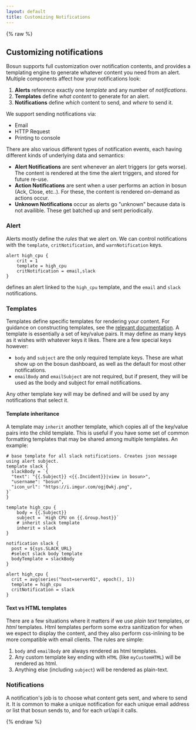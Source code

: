 ```yaml
---
layout: default
title: Customizing Notifications
---
```

{% raw %}

## Customizing notifications

Bosun supports full customization over notification contents, and provides a templating engine to generate whatever
content you need from an alert. Multiple components affect how your notifications look:

1. **Alerts** reference exactly one *template* and any number of *notifications*.
2. **Templates** define *what content* to generate for an alert.
3. **Notifications** define *which* content to send, and *where* to send it.

We support sending notifications via:

- Email
- HTTP Request
- Printing to console

There are also various different types of notification events, each having different kinds of underlying data and semantics:

- **Alert Notifications** are sent whenever an alert triggers (or gets worse). The content is rendered at the time the alert triggers, and stored for future re-use.
- **Action Notifications** are sent when a user performs an action in bosun (Ack, Close, etc..). For these, the content is rendered on-demand as actions occur.
- **Unknown Notifications** occur as alerts go "unknown" because data is not availible. These get batched up and sent periodically.

### Alert

Alerts mostly define the *rules* that we alert on. We can control notifications with the `template`, `critNotification`, and `warnNotification` keys.

```
alert high_cpu {
    crit = 1
    template = high_cpu
    critNotification = email,slack 
}
```

defines an alert linked to the `high_cpu` template, and the `email` and `slack` notifications.

### Templates

Templates define specific templates for rendering your content. For guidance on constructing templates, see the [relevant documentation](definitions#templates). A template is essentially a set
of key/value pairs. It may define as many keys as it wishes with whatever keys it likes. There are a few special keys however:

- `body` and `subject` are the only required template keys. These are what show up on the bosun dashboard, as well as the default for most other notifications.
- `emailBody` and `emailSubject` are not required, but if present, they will be used as the body and subject for email notifications.

Any other template key will may be defined and will be used by any notifications that select it.  

#### Template inheritance

A template may `inherit` another template, which copies all of the key/value pairs into the child template. This is useful if you have some set of common formatting templates that may be shared among multiple templates. An example:

~~~
# base template for all slack notifications. Creates json message using alert subject.
template slack {
  slackBody = `{
  "text": "{{.Subject}} <{{.Incident}}|view in bosun>",
  "username": "bosun",
  "icon_url": "https://i.imgur.com/ogj0wkj.png",
}`
}

template high_cpu {
    body = {{.Subject}}
    subject = `High CPU on {{.Group.host}}`
    # inherit slack template
    inherit = slack
}

notification slack {
  post = ${sys.SLACK_URL}
  #select slack body template
  bodyTemplate = slackBody
}

alert high_cpu {
  crit = avg(series("host=server01", epoch(), 1))
  template = high_cpu
  critNotification = slack
}
~~~

#### Text vs HTML templates

There are a few situations where it matters if we use *plain text* templates, or *html* templates. Html templates perform some extra sanitization for when we expect to display the content, and they also perform css-inlining to be more compatible with email clients. The rules are simple:

1. `body` and `emailBody` are always rendered as html templates.
1. Any custom template key ending with `HTML` (like `myCustomHTML`) will be rendered as html.
1. Anything else (including `subject`) will be rendered as plain-text.

### Notifications

A notification's job is to choose what content gets sent, and where to send it. It is common to make a unique notification for each unique email address or list that bosun sends to, and for each url/api it calls. 




{% endraw %}